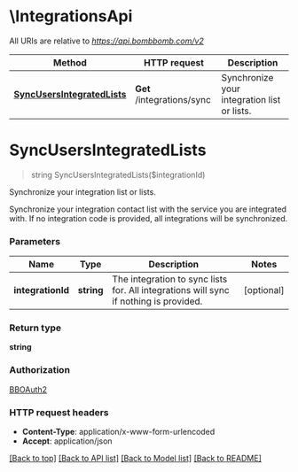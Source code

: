 # \IntegrationsApi

All URIs are relative to *https://api.bombbomb.com/v2*

Method | HTTP request | Description
------------- | ------------- | -------------
[**SyncUsersIntegratedLists**](IntegrationsApi.md#SyncUsersIntegratedLists) | **Get** /integrations/sync | Synchronize your integration list or lists.


# **SyncUsersIntegratedLists**
> string SyncUsersIntegratedLists($integrationId)

Synchronize your integration list or lists.

Synchronize your integration contact list with the service you are integrated with. If no integration code is provided, all integrations will be synchronized.


### Parameters

Name | Type | Description  | Notes
------------- | ------------- | ------------- | -------------
 **integrationId** | **string**| The integration to sync lists for. All integrations will sync if nothing is provided. | [optional] 

### Return type

**string**

### Authorization

[BBOAuth2](../README.md#BBOAuth2)

### HTTP request headers

 - **Content-Type**: application/x-www-form-urlencoded
 - **Accept**: application/json

[[Back to top]](#) [[Back to API list]](../README.md#documentation-for-api-endpoints) [[Back to Model list]](../README.md#documentation-for-models) [[Back to README]](../README.md)

